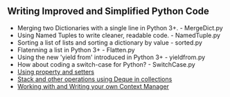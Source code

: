 Writing Improved and Simplified Python Code
--------------------------------------------

- Merging two Dictionaries with a single line in Python 3+. - MergeDict.py
- Using Named Tuples to write cleaner, readable code.       - NamedTuple.py
- Sorting a list of lists and sorting a dictionary by value - sorted.py
- Flatenning a list in Python 3+							- Flatten.py
- Using the new 'yield from' introduced in Python 3+        - yieldfrom.py
- How about coding a switch-case for Python?			    - SwitchCase.py
- [Using property and setters](/Setters.py)
- [Stack and other operations using Deque in collections](/Deque.py)
- [Working with and Writing your own Context Manager](/MyContextMgr.py)